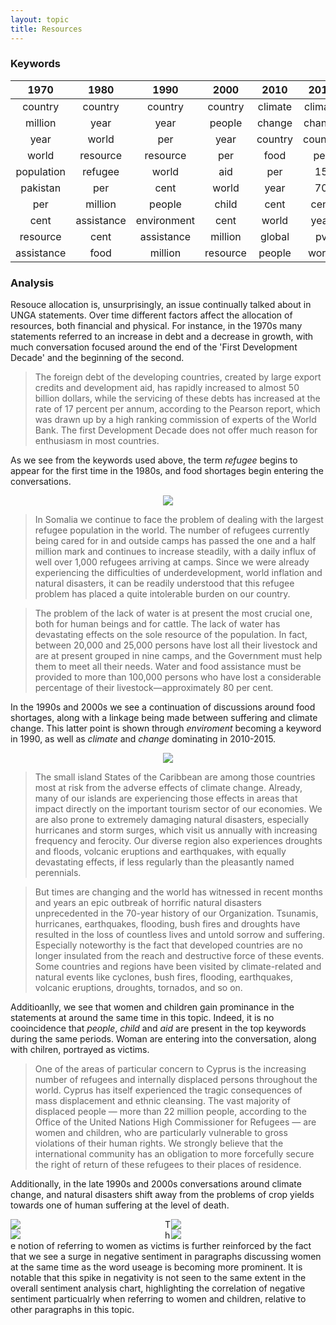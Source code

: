 ```yaml
---
layout: topic
title: Resources
---
```


### Keywords

|   1970   |   1980   |   1990   |   2000   |   2010   |   2015   |
|:---------:|:----------:|:----------:|:----------:|:----------:|:----------:|
|country|country|country|country|climate|climate|
|million|year|year|people|change|change|
|year|world|per|year|country|country|
|world|resource|resource|per|food|per|
|population|refugee|world|aid|per|15|
|pakistan|per|cent|world|year|70|
|per|million|people|child|cent|cent|
|cent|assistance|environment|cent|world|year|
|resource|cent|assistance|million|global|pv|
|assistance|food|million|resource|people|world|

### Analysis

Resouce allocation is, unsurprisingly, an issue continually talked about in UNGA statements. Over time different factors affect the allocation of resources, both financial and physical. For instance, in the 1970s many statements referred to an increase in debt and a decrease in growth, with much conversation focused around the end of the 'First Development Decade' and the beginning of the second.

>The foreign debt of the developing countries, created by large export credits and development aid, has rapidly increased to almost 50 billion dollars, while the servicing of these debts has increased at the rate of 17 percent per annum, according to the Pearson report, which was drawn up by a high ranking commission of experts of the World Bank. The first Development Decade does not offer much reason for enthusiasm in most countries.

As we see from the keywords used above, the term *refugee* begins to appear for the first time in the 1980s, and food shortages begin entering the conversations.

<p align="center">
<img src="../../data/topics/refugee_topic_9_lineplot.svg">
</p>

>In Somalia we continue to face the problem of dealing with the largest refugee population in the world. The number of refugees currently being cared for in and outside camps has passed the one and a half million mark and continues to increase steadily, with a daily influx of well over 1,000 refugees arriving at camps. Since we were already experiencing the difficulties of underdevelopment, world inflation and natural disasters, it can be readily understood that this refugee problem has placed a quite intolerable burden on our country.

>The problem of the lack of water is at present the most crucial one, both for human beings and for cattle. The lack of water has devastating effects on the sole resource of the population. In fact, between 20,000 and 25,000 persons have lost all their livestock and are at present grouped in nine camps, and the Government must help them to meet all their needs. Water and food assistance must be provided to more than 100,000 persons who have lost a considerable percentage of their livestock—approximately 80 per cent.

In the 1990s and 2000s we see a continuation of discussions around food shortages, along with a linkage being made between suffering and climate change. This latter point is shown through *enviroment* becoming a keyword in 1990, as well as *climate* and *change* dominating in 2010-2015.

<p align="center">
<img src="../../data/topics/climate_topic_9_lineplot.svg">
</p>

>The small island States of the Caribbean are
among those countries most at risk from the adverse
effects of climate change. Already, many of our islands
are experiencing those effects in areas that impact
directly on the important tourism sector of our
economies. We are also prone to extremely damaging
natural disasters, especially hurricanes and storm
surges, which visit us annually with increasing
frequency and ferocity. Our diverse region also
experiences droughts and floods, volcanic eruptions
and earthquakes, with equally devastating effects, if
less regularly than the pleasantly named perennials.

>But times are changing and the world has witnessed in recent months and years an epic outbreak of horrific natural disasters unprecedented in the 70-year history of our Organization. Tsunamis, hurricanes, earthquakes, flooding, bush fires and droughts have resulted in the loss of countless lives and untold sorrow and suffering. Especially noteworthy is the fact that developed countries are no longer insulated from the reach and destructive force of these events. Some countries and regions have been visited by climate-related and natural events like cyclones, bush fires, flooding, earthquakes, volcanic eruptions, droughts, tornados, and so on.

Additioanlly, we see that women and children gain prominance in the statements at around the same time in this topic. Indeed, it is no cooincidence that *people*, *child* and *aid* are present in the top keywords during the same periods. Woman are entering into the conversation, along with chilren, portrayed as victims. 

>One of the areas of particular concern to Cyprus
is the increasing number of refugees and internally
displaced persons throughout the world. Cyprus has
itself experienced the tragic consequences of mass
displacement and ethnic cleansing. The vast majority
of displaced people — more than 22 million people,
according to the Office of the United Nations High
Commissioner for Refugees — are women and
children, who are particularly vulnerable to gross
violations of their human rights. We strongly believe
that the international community has an obligation to
more forcefully secure the right of return of these
refugees to their places of residence.

Additionally, in the late 1990s and 2000s conversations around climate change, and natural disasters shift away from the problems of crop yields towards one of human suffering at the level of death.

<div class="container">
    <div style="float:left;width:49%">
	    <img src="../../data/topics/woman_topic_9_lineplot.svg">
    </div>
    <div style="float:right;width:49%">
        <img src="../../data/topics/child_topic_9_lineplot.svg">
    </div>
</div>

<div class="container">
    <div style="float:left;width:49%">
	    <img src="../../data/sentiment/top_topic_9_bar_chart.svg">
    </div>
    <div style="float:right;width:49%">
        <img src="../../data/sentiment/topic_9_woman_bar_chart.svg">
    </div>
</div>

The notion of referring to women as victims is further reinforced by the fact that we see a surge in negative sentiment in paragraphs discussing women at the same time as the word useage is becoming more prominent. It is notable that this spike in negativity is not seen to the same extent in the overall sentiment analysis chart, highlighting the correlation of negative sentiment particualrly when referring to women and children, relative to other paragraphs in this topic.